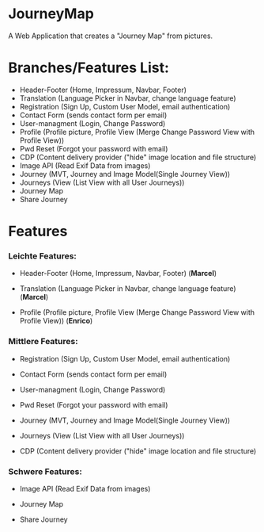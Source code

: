 
# JourneyMap
A Web Application that creates a "Journey Map" from pictures.

# Branches/Features List:
- Header-Footer (Home, Impressum, Navbar, Footer)
- Translation (Language Picker in Navbar, change language feature)
- Registration (Sign Up, Custom User Model, email authentication)
- Contact Form (sends contact form per email)
- User-managment (Login, Change Password)
- Profile (Profile picture, Profile View (Merge Change Password View with Profile View))
- Pwd Reset (Forgot your password with email)
- CDP (Content delivery provider ("hide" image location and file structure)
- Image API (Read Exif Data from images)
- Journey (MVT, Journey and Image Model(Single Journey View))
- Journeys (View (List View with all User Journeys))
- Journey Map 
- Share Journey

# Features

### Leichte Features:


-   Header-Footer (Home, Impressum, Navbar, Footer) (**Marcel**)

-   Translation (Language Picker in Navbar, change language feature) (**Marcel**)
    
-   Profile (Profile picture, Profile View (Merge Change Password View with Profile View)) (**Enrico**)

    

  

### Mittlere Features:

- Registration (Sign Up, Custom User Model, email authentication)
    
- Contact Form (sends contact form per email)
    
- User-managment (Login, Change Password)

- Pwd Reset (Forgot your password with email)

- Journey (MVT, Journey and Image Model(Single Journey View))

- Journeys (View (List View with all User Journeys))

- CDP (Content delivery provider ("hide" image location and file structure)
  

### Schwere Features:

- Image API (Read Exif Data from images)

- Journey Map 

- Share Journey
